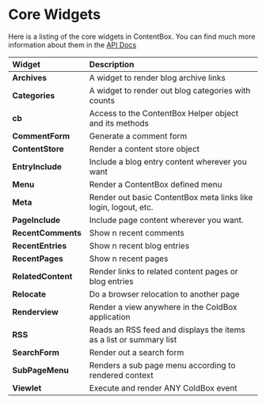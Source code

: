 # Core Widgets

Here is a listing of the core widgets in ContentBox.  You can find much more information about them in the [API Docs](http://apidocs.ortussolutions.com/contentbox/current)

| Widget | Description |
| :--- | :--- |
| **Archives** | A widget to render blog archive links |
| **Categories** | A widget to render out blog categories with counts |
| **cb** | Access to the ContentBox Helper object and its methods |
| **CommentForm** | Generate a comment form |
| **ContentStore** | Render a content store object |
| **EntryInclude** | Include a blog entry content wherever you want |
| **Menu** | Render a ContentBox defined menu |
| **Meta** | Render out basic ContentBox meta links like login, logout, etc. |
| **PageInclude** | Include page content wherever you want. |
| **RecentComments** | Show n recent comments |
| **RecentEntries** | Show n recent blog entries |
| **RecentPages** | Show n recent pages |
| **RelatedContent** | Render links to related content pages or blog entries |
| **Relocate** | Do a browser relocation to another page |
| **Renderview** | Render a view anywhere in the ColdBox application |
| **RSS** | Reads an RSS feed and displays the items as a list or summary list |
| **SearchForm** | Render out a search form |
| **SubPageMenu** | Renders a sub page menu according to rendered context |
| **Viewlet** | Execute and render ANY ColdBox event |

## 


